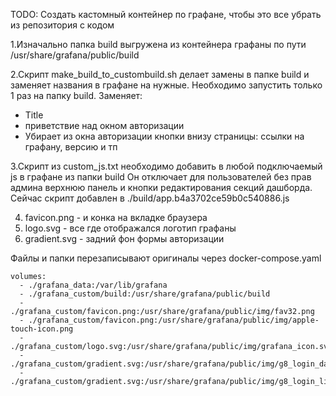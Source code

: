
TODO: Создать кастомный контейнер по графане, чтобы это все убрать из репозитория с кодом



1.Изначально папка build выгружена из контейнера графаны по пути /usr/share/grafana/public/build

2.Скрипт make_build_to_custombuild.sh делает замены в папке build и заменяет названия в графане на нужные. 
Необходимо запустить только 1 раз на папку build. 
Заменяет: 
 - Title 
 - приветствие над окном авторизации
 - Убирает из окна авторизации кнопки внизу страницы: ссылки на графану, версию и тп

3.Скрипт из custom_js.txt необходимо добавить в любой подключаемый js в графане из папки build
Он отключает для пользователей без прав админа верхнюю панель и кнопки редактирования секций дашборда.
Сейчас скрипт добавлен в ./build/app.b4a3702ce59b0c540886.js


4. favicon.png - и конка на вкладке браузера
5. logo.svg - все где отображался логотип графаны
6. gradient.svg - задний фон формы авторизации

Файлы и папки перезаписывают оригиналы через docker-compose.yaml

    volumes:
      - ./grafana_data:/var/lib/grafana
      - ./grafana_custom/build:/usr/share/grafana/public/build
      - ./grafana_custom/favicon.png:/usr/share/grafana/public/img/fav32.png
      - ./grafana_custom/favicon.png:/usr/share/grafana/public/img/apple-touch-icon.png
      - ./grafana_custom/logo.svg:/usr/share/grafana/public/img/grafana_icon.svg
      - ./grafana_custom/gradient.svg:/usr/share/grafana/public/img/g8_login_dark.svg
      - ./grafana_custom/gradient.svg:/usr/share/grafana/public/img/g8_login_light.svg





